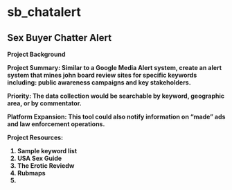 # sb_chatalert

## Sex Buyer Chatter Alert ##

<b>Project Background

<b>Project Summary:</b> Similar to a Google Media Alert system, create an alert system that mines john board review sites for specific keywords including: public awareness campaigns and key stakeholders.

<b>Priority:</b>  The data collection would be searchable by keyword, geographic area, or by commentator.

<b>Platform Expansion:</b> This tool could also notify information on “made” ads and law enforcement operations.

<b>Project Resources:</b>
<ol>
<li>Sample keyword list</li>
<li>USA Sex Guide</li>
<li>The Erotic Reviedw</li>
<li>Rubmaps</li>
<li></li>
</ol>



